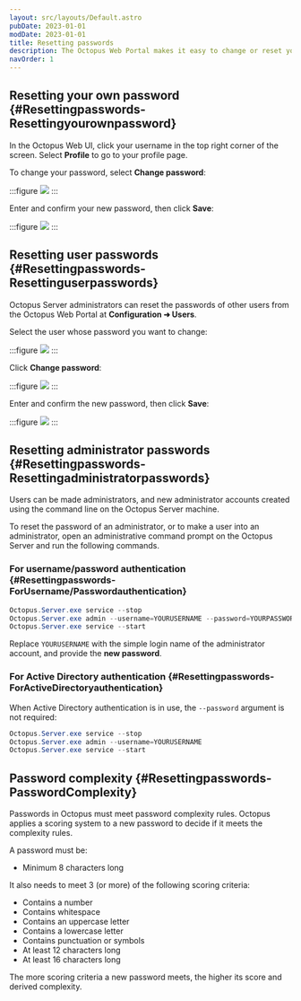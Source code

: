 ```yaml
---
layout: src/layouts/Default.astro
pubDate: 2023-01-01
modDate: 2023-01-01
title: Resetting passwords
description: The Octopus Web Portal makes it easy to change or reset your password.
navOrder: 1
---
```


## Resetting your own password {#Resettingpasswords-Resettingyourownpassword}

In the Octopus Web UI, click your username in the top right corner of the screen. Select **Profile** to go to your profile page.

To change your password, select **Change password**:

:::figure
![](/docs/img/security/users-and-teams/images/resetpassword.png)
:::

Enter and confirm your new password, then click **Save**:

:::figure
![](/docs/img/security/users-and-teams/images/newpassword.png)
:::

## Resetting user passwords {#Resettingpasswords-Resettinguserpasswords}

Octopus Server administrators can reset the passwords of other users from the Octopus Web Portal at **Configuration ➜ Users**.

Select the user whose password you want to change:

:::figure
![](/docs/img/security/users-and-teams/images/usersearch.png)
:::

Click **Change password**:

:::figure
![](/docs/img/security/users-and-teams/images/changeuserpwd.png)
:::

Enter and confirm the new password, then click **Save**:

:::figure
![](/docs/img/security/users-and-teams/images/userpasswordchange.png)
:::

## Resetting administrator passwords {#Resettingpasswords-Resettingadministratorpasswords}

Users can be made administrators, and new administrator accounts created using the command line on the Octopus Server machine.

To reset the password of an administrator, or to make a user into an administrator, open an administrative command prompt on the Octopus Server and run the following commands.

### For username/password authentication {#Resettingpasswords-ForUsername/Passwordauthentication}

```powershell
Octopus.Server.exe service --stop
Octopus.Server.exe admin --username=YOURUSERNAME --password=YOURPASSWORD
Octopus.Server.exe service --start
```

Replace `YOURUSERNAME` with the simple login name of the administrator account, and provide the **new password**.

### For Active Directory authentication {#Resettingpasswords-ForActiveDirectoryauthentication}

When Active Directory authentication is in use, the `--password` argument is not required:

```powershell
Octopus.Server.exe service --stop
Octopus.Server.exe admin --username=YOURUSERNAME
Octopus.Server.exe service --start
```

## Password complexity {#Resettingpasswords-PasswordComplexity}

Passwords in Octopus must meet password complexity rules. Octopus applies a scoring system to a new password to decide if it meets the complexity rules.

A password must be:
- Minimum 8 characters long

It also needs to meet 3 (or more) of the following scoring criteria:

- Contains a number
- Contains whitespace
- Contains an uppercase letter
- Contains a lowercase letter
- Contains punctuation or symbols
- At least 12 characters long
- At least 16 characters long

The more scoring criteria a new password meets, the higher its score and derived complexity.